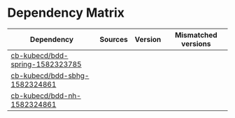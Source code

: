 # Dependency Matrix

Dependency | Sources | Version | Mismatched versions
---------- | ------- | ------- | -------------------
[cb-kubecd/bdd-spring-1582323785](https://github.com/cb-kubecd/bdd-spring-1582323785.git) |  | []() | 
[cb-kubecd/bdd-sbhg-1582324861](https://github.com/cb-kubecd/bdd-sbhg-1582324861.git) |  | []() | 
[cb-kubecd/bdd-nh-1582324861](https://github.com/cb-kubecd/bdd-nh-1582324861.git) |  | []() | 
